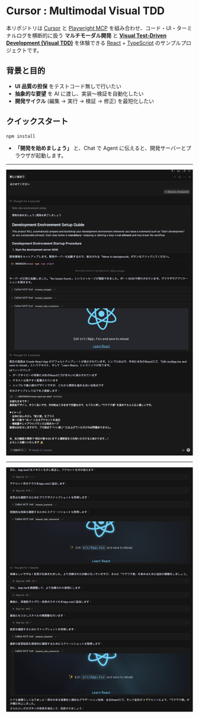 # Cursor : Multimodal Visual TDD

本リポジトリは [Cursor](https://www.cursor.so) と [Playwright MCP](https://github.com/microsoft/playwright-mcp) を組み合わせ、コード・UI・ターミナルログを横断的に扱う **マルチモーダル開発** と [**Visual Test‑Driven Development (Visual TDD)**](https://storybook.js.org/tutorials/visual-testing-handbook/react/en/vtdd/) を体験できる [React](https://react.dev) + [TypeScript](https://www.typescriptlang.org) のサンプルプロジェクトです。

## 背景と目的
- **UI 品質の担保** をテストコード無しで行いたい
- **抽象的な要望** を AI に渡し、実装〜検証を自動化したい
- **開発サイクル** (編集 → 実行 → 検証 → 修正) を最短化したい

## クイックスタート
```bash
npm install
```
- **「開発を始めましょう」** と、Chat で Agent に伝えると、開発サーバーとブラウザが起動します。

---

![README](README.1.png)

---

![README](README.2.png)
